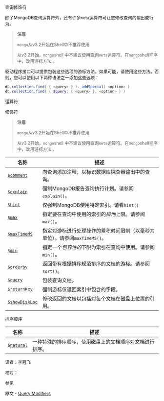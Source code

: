  [ ]()查询修饰符

[]()

除了MongoDB查询运算符外，还有许多`meta`运算符可让您修改查询的输出或行为。

> **注意**
>
> `mongo`从v3.2开始在Shell中不推荐使用
>
> 从v3.2开始，`mongo`shell 中不建议使用查询`meta`运算符。在`mongo`shell程序中，改用游标方法 。

驱动程序接口可以提供包装这些选项的游标方法。如果可能，请使用这些方法。否则，您可以使用以下两种语法之一添加这些选项：

```powershell
db.collection.find( { <query> } )._addSpecial( <option> )
db.collection.find( { $query: { <query> }, <option> } )
```

 运算符

 修饰符

> **注意**
>
> `mongo`从v3.2开始在Shell中不推荐使用
>
> 从v3.2开始，`mongo`shell 中不建议使用查询`meta`运算符。在`mongo`shell程序中，改用游标方法 。

| 名称               | 描述                                                         |
| ------------------ | ------------------------------------------------------------ |
| [`$comment`]()     | 向查询添加注释，以标识数据库探查器输出中的查询。             |
| [`$explain`]()     | 强制MongoDB报告查询执行计划。请参阅`explain()`。             |
| [`$hint`]()        | 仅强制MongoDB使用特定索引。请看`hint()`                      |
| [`$max`]()         | 指定要在查询中使用的索引的*排他*上限。请参阅`max()`。        |
| [`$maxTimeMS`]()   | 指定对游标进行处理操作的累积时间限制（以毫秒为单位）。请参阅`maxTimeMS()`。 |
| [`$min`]()         | 指定一个*包容性的*下限为索引在查询中使用。请参阅`min()`。    |
| [`$orderby`]()     | 返回带有根据排序规范排序的文档的游标。请参阅`sort()`。       |
| [`$query`]()       | 包装查询文档。                                               |
| [`$returnKey`]()   | 强制游标仅返回索引中包含的字段。                             |
| [`$showDiskLoc`]() | 修改返回的文档以包括对每个文档在磁盘上位置的引用。           |

 排序顺序

| 名称           | 描述                                                     |
| -------------- | -------------------------------------------------------- |
| [`$natural`]() | 一种特殊的排序顺序，使用磁盘上的文档顺序对文档进行排序。 |



译者：李冠飞

校对：

 参见

原文 - [Query Modifiers]( https://docs.mongodb.com/manual/reference/operator/query-modifier/ )

